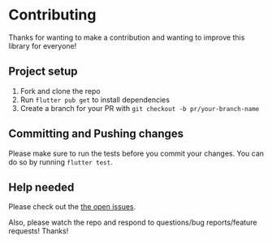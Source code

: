 # Contributing

Thanks for wanting to make a contribution and wanting to improve this library for everyone!

## Project setup

1.  Fork and clone the repo
2.  Run `flutter pub get` to install dependencies
3.  Create a branch for your PR with `git checkout -b pr/your-branch-name`

## Committing and Pushing changes

Please make sure to run the tests before you commit your changes. You can do so by running
`flutter test`.

## Help needed

Please check out the
[the open issues](https://github.com/wasabeef/flutter_hooks_test/issues).

Also, please watch the repo and respond to questions/bug reports/feature requests! Thanks!